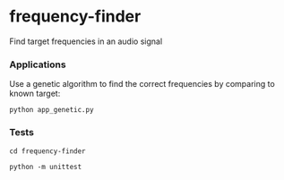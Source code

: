 # frequency-finder

Find target frequencies in an audio signal

### Applications

Use a genetic algorithm to find the correct frequencies by comparing to known target:

```python app_genetic.py```

### Tests

```cd frequency-finder```

```python -m unittest```
